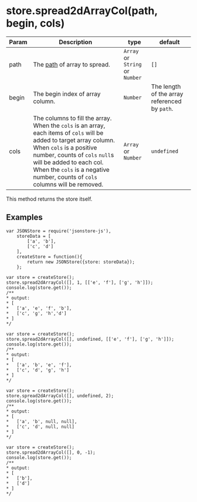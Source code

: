 # store.spread2dArrayCol(path, begin, cols)

| **Param** | **Description** | **type** | **default** |
| --- | --- | --- | --- |
| path  | The [path](https://github.com/Jimmy-YMJ/jsonstore-js#about-the-path-param) of array to spread. | `Array` or `String` or `Number` | `[]` |
| begin  | The begin index of array column. | `Number` | The length of the array referenced by `path`. |
| cols | The columns to fill the array. When the `cols` is an array, each items of `cols` will be added to target array column. When `cols` is a positive number, counts of `cols` `null`s will be added to each col. When the `cols` is a negative number, counts of `cols` columns will be removed. | `Array` or `Number` | `undefined` |

This method returns the store itself.

## Examples
```
var JSONStore = require('jsonstore-js'),
    storeData = [
        ['a', 'b'],
        ['c', 'd']
    ],
    createStore = function(){
        return new JSONStore({store: storeData});
    };
    
var store = createStore();
store.spread2dArrayCol([], 1, [['e', 'f'], ['g', 'h']]);
console.log(store.get());
/**
* output:
* [
*   ['a', 'e', 'f', 'b'],
*   ['c', 'g', 'h','d']
* ]
*/

var store = createStore();
store.spread2dArrayCol([], undefined, [['e', 'f'], ['g', 'h']]);
console.log(store.get());
/**
* output:
* [
*   ['a', 'b', 'e', 'f'],
*   ['c', 'd', 'g', 'h']
* ]
*/

var store = createStore();
store.spread2dArrayCol([], undefined, 2);
console.log(store.get());
/**
* output:
* [
*   ['a', 'b', null, null],
*   ['c', 'd', null, null]
* ]
*/

var store = createStore();
store.spread2dArrayCol([], 0, -1);
console.log(store.get());
/**
* output:
* [
*   ['b'],
*   ['d']
* ]
*/
```
